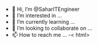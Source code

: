 - 👋 Hi, I’m @SaharITEngineer
- 👀 I’m interested in ...
- 🌱 I’m currently learning ...
- 💞️ I’m looking to collaborate on ...
- 📫 How to reach me ...
-< html>
<!---<head>
<title>IT</title>
<body>گروه درس
</body>

SaharITEngineer/SaharITEngineer is a ✨ special ✨ repository because its `README.md` (this file) appears on your GitHub profile.
You can click the Preview link to take a look at your changes.
--->

